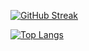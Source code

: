<div id = "badges">
  <a>
    <img src="https://komarev.com/ghpvc/?username=KrystalZahng612&style=flat-square&color=blue" alt=""/>
  </a>
</div>

[![GitHub Streak](https://streak-stats.demolab.com/?user=joshl26)](https://git.io/streak-stats)

[![Top Langs](https://github-readme-stats.vercel.app/api/top-langs/?username=joshl26&layout=compact)](https://github.com/anuraghazra/github-readme-stats)
